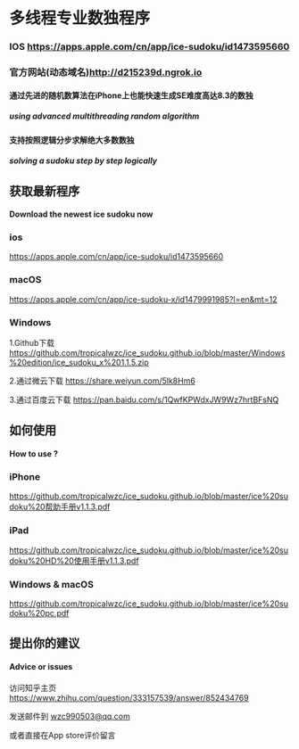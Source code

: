 # 多线程专业数独程序 
### IOS <https://apps.apple.com/cn/app/ice-sudoku/id1473595660>
### 官方网站(动态域名)<http://d215239d.ngrok.io>
#### 通过先进的随机数算法在iPhone上也能快速生成SE难度高达8.3的数独
##### using advanced multithreading random algorithm
#### 支持按照逻辑分步求解绝大多数数独
##### solving a sudoku step by step logically

## 获取最新程序 
#### Download the newest ice sudoku now
### ios 
 <https://apps.apple.com/cn/app/ice-sudoku/id1473595660>
### macOS
 <https://apps.apple.com/cn/app/ice-sudoku-x/id1479991985?l=en&mt=12>
### Windows
1.Github下载 <https://github.com/tropicalwzc/ice_sudoku.github.io/blob/master/Windows%20edition/ice_sudoku_x%201.1.5.zip>

2.通过微云下载 <https://share.weiyun.com/5lk8Hm6>

3.通过百度云下载 <https://pan.baidu.com/s/1QwfKPWdxJW9Wz7hrtBFsNQ>

## 如何使用 
#### How to use ?
### iPhone 
<https://github.com/tropicalwzc/ice_sudoku.github.io/blob/master/ice%20sudoku%20帮助手册v1.1.3.pdf>
### iPad 
<https://github.com/tropicalwzc/ice_sudoku.github.io/blob/master/ice%20sudoku%20HD%20使用手册v1.1.3.pdf>
### Windows & macOS
<https://github.com/tropicalwzc/ice_sudoku.github.io/blob/master/ice%20sudoku%20pc.pdf>


## 提出你的建议 
#### Advice or issues
访问知乎主页
<https://www.zhihu.com/question/333157539/answer/852434769>

发送邮件到
<wzc990503@qq.com>

或者直接在App store评价留言
